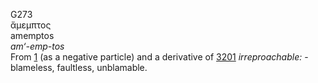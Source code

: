 G273  
ἄμεμπτος  
amemptos  
*am‘-emp-tos*  
From [1](g0001) (as a negative particle) and a derivative of
[3201](g3201) *irreproachable:* - blameless, faultless, unblamable.  
